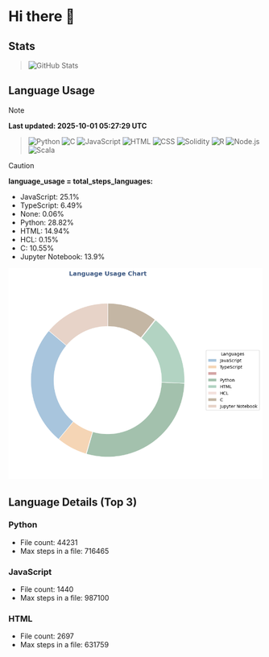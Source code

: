 # Hi there 👋

## Stats
>![GitHub Stats](https://github-profile-summary-cards.vercel.app/api/cards/stats?username=yasu521)
## Language Usage

>[!NOTE]
> **Last updated: 2025-10-01 05:27:29 UTC**

>![Python](https://img.shields.io/badge/Language-Python-blue) ![C](https://img.shields.io/badge/Language-C-lightgrey) ![JavaScript](https://img.shields.io/badge/Language-JavaScript-yellow)
>![HTML](https://img.shields.io/badge/Language-HTML-orange) ![CSS](https://img.shields.io/badge/Language-CSS-blueviolet) ![Solidity](https://img.shields.io/badge/Language-Solidity-gray)
>![R](https://img.shields.io/badge/Language-R-lightblue) ![Node.js](https://img.shields.io/badge/Language-Node.js-green) ![Scala](https://img.shields.io/badge/Language-Scala-red) 

>[!CAUTION]
> **language_usage = total_steps_languages:** 

- JavaScript: 25.1%
- TypeScript: 6.49%
- None: 0.06%
- Python: 28.82%
- HTML: 14.94%
- HCL: 0.15%
- C: 10.55%
- Jupyter Notebook: 13.9%

![Language Usage Chart](language_usage.png)

## Language Details (Top 3)

### Python
- File count: 44231
- Max steps in a file: 716465

### JavaScript
- File count: 1440
- Max steps in a file: 987100

### HTML
- File count: 2697
- Max steps in a file: 631759
